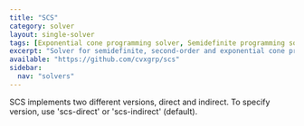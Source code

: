 ```yaml
---
title: "SCS"
category: solver
layout: single-solver
tags: [Exponential cone programming solver, Semidefinite programming solver, First-order solver]
excerpt: "Solver for semidefinite, second-order and exponential cone programming"
available: "https://github.com/cvxgrp/scs"
sidebar:
  nav: "solvers"
---
```


SCS implements two different versions, direct and indirect. To specify version, use 'scs-direct' or 'scs-indirect' (default).
